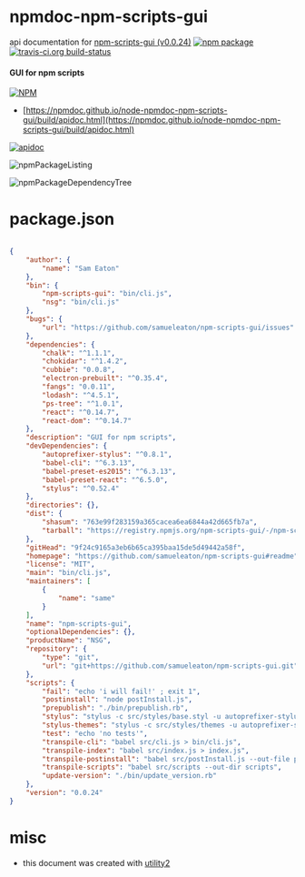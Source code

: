 # npmdoc-npm-scripts-gui

api documentation for  [npm-scripts-gui (v0.0.24)](https://github.com/samueleaton/npm-scripts-gui#readme)  [![npm package](https://img.shields.io/npm/v/npmdoc-npm-scripts-gui.svg?style=flat-square)](https://www.npmjs.org/package/npmdoc-npm-scripts-gui) [![travis-ci.org build-status](https://api.travis-ci.org/npmdoc/node-npmdoc-npm-scripts-gui.svg)](https://travis-ci.org/npmdoc/node-npmdoc-npm-scripts-gui)
#### GUI for npm scripts

[![NPM](https://nodei.co/npm/npm-scripts-gui.png?downloads=true&downloadRank=true&stars=true)](https://www.npmjs.com/package/npm-scripts-gui)

- [https://npmdoc.github.io/node-npmdoc-npm-scripts-gui/build/apidoc.html](https://npmdoc.github.io/node-npmdoc-npm-scripts-gui/build/apidoc.html)

[![apidoc](https://npmdoc.github.io/node-npmdoc-npm-scripts-gui/build/screenCapture.buildCi.browser.%252Ftmp%252Fbuild%252Fapidoc.html.png)](https://npmdoc.github.io/node-npmdoc-npm-scripts-gui/build/apidoc.html)

![npmPackageListing](https://npmdoc.github.io/node-npmdoc-npm-scripts-gui/build/screenCapture.npmPackageListing.svg)

![npmPackageDependencyTree](https://npmdoc.github.io/node-npmdoc-npm-scripts-gui/build/screenCapture.npmPackageDependencyTree.svg)



# package.json

```json

{
    "author": {
        "name": "Sam Eaton"
    },
    "bin": {
        "npm-scripts-gui": "bin/cli.js",
        "nsg": "bin/cli.js"
    },
    "bugs": {
        "url": "https://github.com/samueleaton/npm-scripts-gui/issues"
    },
    "dependencies": {
        "chalk": "^1.1.1",
        "chokidar": "^1.4.2",
        "cubbie": "0.0.8",
        "electron-prebuilt": "^0.35.4",
        "fangs": "0.0.11",
        "lodash": "^4.5.1",
        "ps-tree": "^1.0.1",
        "react": "^0.14.7",
        "react-dom": "^0.14.7"
    },
    "description": "GUI for npm scripts",
    "devDependencies": {
        "autoprefixer-stylus": "^0.8.1",
        "babel-cli": "^6.3.13",
        "babel-preset-es2015": "^6.3.13",
        "babel-preset-react": "^6.5.0",
        "stylus": "^0.52.4"
    },
    "directories": {},
    "dist": {
        "shasum": "763e99f283159a365cacea6ea6844a42d665fb7a",
        "tarball": "https://registry.npmjs.org/npm-scripts-gui/-/npm-scripts-gui-0.0.24.tgz"
    },
    "gitHead": "9f24c9165a3eb6b65ca395baa15de5d49442a58f",
    "homepage": "https://github.com/samueleaton/npm-scripts-gui#readme",
    "license": "MIT",
    "main": "bin/cli.js",
    "maintainers": [
        {
            "name": "same"
        }
    ],
    "name": "npm-scripts-gui",
    "optionalDependencies": {},
    "productName": "NSG",
    "repository": {
        "type": "git",
        "url": "git+https://github.com/samueleaton/npm-scripts-gui.git"
    },
    "scripts": {
        "fail": "echo 'i will fail!' ; exit 1",
        "postinstall": "node postInstall.js",
        "prepublish": "./bin/prepublish.rb",
        "stylus": "stylus -c src/styles/base.styl -u autoprefixer-stylus -o styles",
        "stylus-themes": "stylus -c src/styles/themes -u autoprefixer-stylus -o styles/themes",
        "test": "echo 'no tests'",
        "transpile-cli": "babel src/cli.js > bin/cli.js",
        "transpile-index": "babel src/index.js > index.js",
        "transpile-postinstall": "babel src/postInstall.js --out-file postInstall.js",
        "transpile-scripts": "babel src/scripts --out-dir scripts",
        "update-version": "./bin/update_version.rb"
    },
    "version": "0.0.24"
}
```



# misc
- this document was created with [utility2](https://github.com/kaizhu256/node-utility2)
